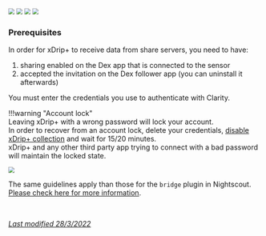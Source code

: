 <img src="../../images/hamburger_menu.png" style="zoom:75%;" />  
<img src="../../images/M-S.png" style="zoom:75%;" />  
<img src="../../images/M-S-HDS.png" style="zoom:75%;" />  
<img src="../images/M-S-HDSlistK.png" style="zoom:75%;" />

### Prerequisites

In order for xDrip+ to receive data from share servers, you need to have:

1. sharing enabled on the Dex app that is connected to the sensor
2. accepted the invitation on the Dex follower app (you can uninstall it afterwards)

You must enter the credentials you use to authenticate with Clarity.

!!!warning "Account lock"  
    Leaving xDrip+ with a wrong password will lock your account.  
    In order to recover from an account lock, delete your credentials, [disable xDrip+ collection](../datasource/#changing-data-source) and wait for 15/20 minutes.  
    xDrip+ and any other third party app trying to connect with a bad password will maintain the locked state.

<img src="../images/M-S-HDS-DexSh.png" style="zoom:75%;" />

The same guidelines apply than those for the `bridge` plugin in Nightscout. [Please check here for more information](https://nightscout.github.io/troubleshoot/dexcom_bridge/).

</br>

[*Last modified 28/3/2022*](https://github.com/NightscoutFoundation/xDrip/releases/tag/2022.03.27)
